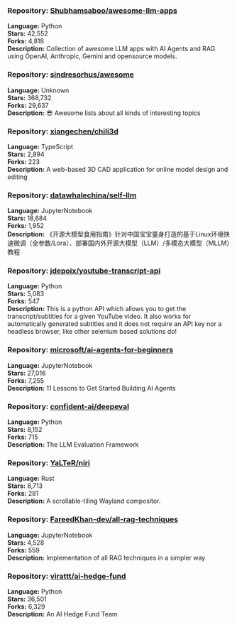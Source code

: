 ### **Repository:** [Shubhamsaboo/awesome-llm-apps](https://github.com/Shubhamsaboo/awesome-llm-apps)

**Language:** Python  
**Stars:** 42,552  
**Forks:** 4,818  
**Description:** Collection of awesome LLM apps with AI Agents and RAG using OpenAI, Anthropic, Gemini and opensource models.

### **Repository:** [sindresorhus/awesome](https://github.com/sindresorhus/awesome)

**Language:** Unknown  
**Stars:** 368,732  
**Forks:** 29,637  
**Description:** 😎 Awesome lists about all kinds of interesting topics

### **Repository:** [xiangechen/chili3d](https://github.com/xiangechen/chili3d)

**Language:** TypeScript  
**Stars:** 2,894  
**Forks:** 223  
**Description:** A web-based 3D CAD application for online model design and editing

### **Repository:** [datawhalechina/self-llm](https://github.com/datawhalechina/self-llm)

**Language:** JupyterNotebook  
**Stars:** 18,684  
**Forks:** 1,952  
**Description:** 《开源大模型食用指南》针对中国宝宝量身打造的基于Linux环境快速微调（全参数/Lora）、部署国内外开源大模型（LLM）/多模态大模型（MLLM）教程

### **Repository:** [jdepoix/youtube-transcript-api](https://github.com/jdepoix/youtube-transcript-api)

**Language:** Python  
**Stars:** 5,083  
**Forks:** 547  
**Description:** This is a python API which allows you to get the transcript/subtitles for a given YouTube video. It also works for automatically generated subtitles and it does not require an API key nor a headless browser, like other selenium based solutions do!

### **Repository:** [microsoft/ai-agents-for-beginners](https://github.com/microsoft/ai-agents-for-beginners)

**Language:** JupyterNotebook  
**Stars:** 27,016  
**Forks:** 7,255  
**Description:** 11 Lessons to Get Started Building AI Agents

### **Repository:** [confident-ai/deepeval](https://github.com/confident-ai/deepeval)

**Language:** Python  
**Stars:** 8,152  
**Forks:** 715  
**Description:** The LLM Evaluation Framework

### **Repository:** [YaLTeR/niri](https://github.com/YaLTeR/niri)

**Language:** Rust  
**Stars:** 8,713  
**Forks:** 281  
**Description:** A scrollable-tiling Wayland compositor.

### **Repository:** [FareedKhan-dev/all-rag-techniques](https://github.com/FareedKhan-dev/all-rag-techniques)

**Language:** JupyterNotebook  
**Stars:** 4,528  
**Forks:** 559  
**Description:** Implementation of all RAG techniques in a simpler way

### **Repository:** [virattt/ai-hedge-fund](https://github.com/virattt/ai-hedge-fund)

**Language:** Python  
**Stars:** 36,501  
**Forks:** 6,329  
**Description:** An AI Hedge Fund Team

